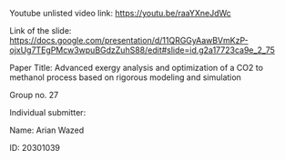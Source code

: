 Youtube unlisted video link: https://youtu.be/raaYXneJdWc

Link of the slide: https://docs.google.com/presentation/d/11QRGGyAawBVmKzP-ojxUg7TEgPMcw3wpuBGdzZuhS88/edit#slide=id.g2a17723ca9e_2_75

Paper Title: Advanced exergy analysis and optimization of a CO2 to methanol process based on rigorous modeling and simulation

Group no. 27

Individual submitter:

Name: Arian Wazed

ID: 20301039

